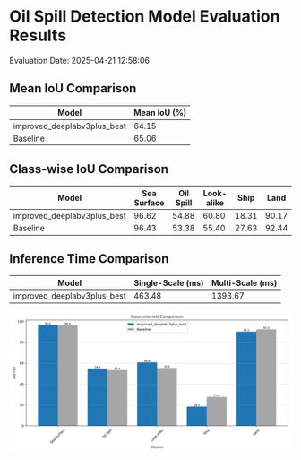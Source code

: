 # Oil Spill Detection Model Evaluation Results

Evaluation Date: 2025-04-21 12:58:06

## Mean IoU Comparison

| Model | Mean IoU (%) |
|-------|-------------|
| improved_deeplabv3plus_best | 64.15 |
| Baseline | 65.06 |

## Class-wise IoU Comparison

| Model | Sea Surface | Oil Spill | Look-alike | Ship | Land |
|-------|------|------|------|------|------|
| improved_deeplabv3plus_best | 96.62 | 54.88 | 60.80 | 18.31 | 90.17 |
| Baseline | 96.43 | 53.38 | 55.40 | 27.63 | 92.44 |

## Inference Time Comparison

| Model | Single-Scale (ms) | Multi-Scale (ms) |
|-------|-------------------|------------------|
| improved_deeplabv3plus_best | 463.48 | 1393.67 |

![Class-wise IoU Comparison](class_ious_comparison.png)

